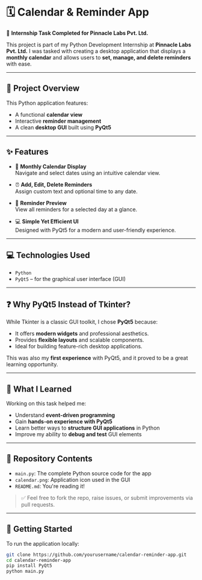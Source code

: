 # 🗓️ Calendar & Reminder App

🎉 **Internship Task Completed for Pinnacle Labs Pvt. Ltd.**

This project is part of my Python Development Internship at **Pinnacle Labs Pvt. Ltd.** I was tasked with creating a desktop application that displays a **monthly calendar** and allows users to **set, manage, and delete reminders** with ease.

---

## 📌 Project Overview

This Python application features:
- A functional **calendar view**
- Interactive **reminder management**
- A clean **desktop GUI** built using **PyQt5**

---

## ✨ Features

- 📅 **Monthly Calendar Display**  
  Navigate and select dates using an intuitive calendar view.

- ⏰ **Add, Edit, Delete Reminders**  
  Assign custom text and optional time to any date.

- 🧠 **Reminder Preview**  
  View all reminders for a selected day at a glance.

- 💻 **Simple Yet Efficient UI**  
  Designed with PyQt5 for a modern and user-friendly experience.

---

## 💻 Technologies Used

- `Python`
- `PyQt5` – for the graphical user interface (GUI)

---

## ❓ Why PyQt5 Instead of Tkinter?

While Tkinter is a classic GUI toolkit, I chose **PyQt5** because:

- It offers **modern widgets** and professional aesthetics.
- Provides **flexible layouts** and scalable components.
- Ideal for building feature-rich desktop applications.

This was also my **first experience** with PyQt5, and it proved to be a great learning opportunity.

---

## 🧠 What I Learned

Working on this task helped me:

- Understand **event-driven programming**
- Gain **hands-on experience with PyQt5**
- Learn better ways to **structure GUI applications** in Python
- Improve my ability to **debug and test** GUI elements

---

## 📂 Repository Contents

- `main.py`: The complete Python source code for the app
- `calendar.png`: Application icon used in the GUI
- `README.md`: You're reading it!

> ✅ Feel free to fork the repo, raise issues, or submit improvements via pull requests.

---

## 🧪 Getting Started

To run the application locally:

```bash
git clone https://github.com/yourusername/calendar-reminder-app.git
cd calendar-reminder-app
pip install PyQt5
python main.py
